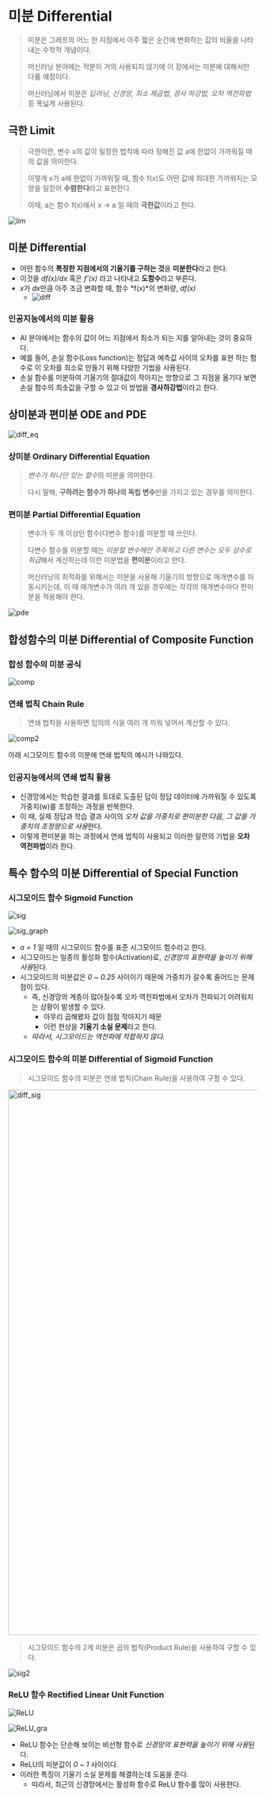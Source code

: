 # 미분 Differential
> 미분은 그래프의 어느 한 지점에서 아주 짧은 순간에 변화하는 값의 비율을 나타내는 수학적 개념이다.
>
> 머신러닝 분야에는 적분이 거의 사용되지 않기에 이 장에서는 미분에 대해서만 다룰 예정이다.
>
> 머신러닝에서 미분은 *딥러닝, 신경망, 최소 제곱법, 경사 하강법, 오차 역전파법* 등 폭넓게 사용된다.

## 극한 Limit
> 극한이란, 변수 x의 값이 일정한 법칙에 따라 정해진 값 a에 한없이 가까워질 때의 값을 의미한다.
>
> 이렇게 x가 a에 한없이 가까워질 때, 함수 f(x)도 어떤 값에 최대한 가까워지는 모양을 일컫어 **수렴한다**라고 표현한다.
>
> 이때, a는 함수 f(x)에서 x → a 일 때의 **극한값**이라고 한다.

![lim](https://user-images.githubusercontent.com/28593767/111458631-00cbda00-875d-11eb-9379-18ff6255c586.png)


## 미분 Differential
* 어떤 함수의 **특정한 지점에서의 기울기를 구하는 것**을 **미분한다**라고 한다.
* 이것을 *df(x)/dx* 혹은 *f'(x)* 라고 나타내고 **도함수**라고 부른다.
* *x*가 *dx*만큼 아주 조금 변화할 때, 함수 *f(x)*의 변화량, *df(x)*
    + ![diff](https://user-images.githubusercontent.com/28593767/111458635-032e3400-875d-11eb-8157-9ec8007b9a84.png)

### 인공지능에서의 미분 활용
* AI 분야에서는 함수의 값이 어느 지점에서 최소가 되는 지를 알아내는 것이 중요하다.
* 예를 들어, 손실 함수(Loss function)는 정답과 예측값 사이의 오차를 표현 하는 함수로 이 오차를 최소로 만들기 위해 다양한 기법을 사용된다.
* 손실 함수를 미분하여 기울기의 절대값이 작아지는 방향으로 그 지점을 옮기다 보면 손실 함수의 최솟값을 구할 수 있고 이 방법을 **경사하강법**이라고 한다.


## 상미분과 편미분 ODE and PDE

![diff_eq](https://user-images.githubusercontent.com/28593767/111461025-0d056680-8760-11eb-90f7-9016e4ada2f1.png)

### 상미분 Ordinary Differential Equation
> *변수가 하나만 있는 함수*의 미분을 의미한다.
>
> 다시 말해, **구하려는 함수가 하나의 독립 변수**만을 가지고 있는 경우를 의미한다.

### 편미분 Partial Differential Equation
> 변수가 두 개 이상인 함수(다변수 함수)를 미분할 때 쓰인다.
>
> 다변수 함수를 미분할 때는 *미분할 변수에만 주목하고 다른 변수는 모두 상수로 취급*해서 계산하는데 이런 미분법을 **편미분**이라고 한다.
>
> 머신러닝의 최적화를 위해서는 미분을 사용해 기울기의 방향으로 매개변수를 이동시키는데, 이 때 매개변수가 여러 개 있을 경우에는 각각의 매개변수마다 편미분을 적용해야 한다.

![pde](https://user-images.githubusercontent.com/28593767/111461198-4211b900-8760-11eb-8ac3-0b89637d9fa8.jpg)


<!--  그래프는 나중에 설명
## 함수의 그래프 Graph of functions


## 함수의 최댓값과 최솟값 Local Extrema
-->


## 합성함수의 미분 Differential of Composite Function

### 합성 함수의 미분 공식
![comp](https://user-images.githubusercontent.com/28593767/111461453-9452da00-8760-11eb-8bde-5aadda390d59.png)

### 연쇄 법칙 Chain Rule 
> 연쇄 법칙을 사용하면 임의의 식을 여러 개 끼워 넣어서 계산할 수 있다.

![comp2](https://user-images.githubusercontent.com/28593767/111461460-95840700-8760-11eb-9fa3-a3d597047e64.png)

아래 시그모이드 함수의 미분에 연쇄 법칙의 예시가 나와있다.

### 인공지능에서의 연쇄 법칙 활용
* 신경망에서는 학습한 결과를 토대로 도출된 답이 정답 데이터에 가까워질 수 있도록 가중치(w)를 조정하는 과정을 반복한다. 
* 이 때, 실제 정답과 학습 결과 사이의 *오차 값을 가중치로 편미분한 다음, 그 값을 가중치의 조정량으로 사용*한다. 
* 이렇게 편미분을 하는 과정에서 연쇄 법칙이 사용되고 이러한 일련의 기법을 **오차 역전파법**이라 한다.


## 특수 함수의 미분 Differential of Special Function

### 시그모이드 함수 Sigmoid Function
![sig](https://user-images.githubusercontent.com/28593767/111466456-a9cb0280-8766-11eb-9d7f-d2efc6bc9f0e.png)

![sig_graph](https://user-images.githubusercontent.com/28593767/111466902-31b10c80-8767-11eb-8d72-5e13332847a3.png)

* *a = 1* 일 때의 시그모이드 함수를 표준 시그모이드 함수라고 한다.
* 시그모이드는 일종의 활성화 함수(Activation)로, *신경망의 표현력을 높이기 위해 사용*된다.
* 시그모이드의 미분값은 *0 ~ 0.25* 사이이기 때문에 가중치가 갈수록 줄어드는 문제점이 있다.
    + 즉, 신경망의 계층이 많아질수록 오차 역전파법에서 오차가 전파되기 어려워지는 상황이 발생할 수 있다.
        - 아무리 곱해봤자 값이 점점 작아지기 때문
        - 이런 현상을 **기울기 소실 문제**라고 한다.
    + *따라서, 시그모이드는 역전파에 적합하지 않다.*

### 시그모이드 함수의 미분 Differential of Sigmoid Function
> 시그모이드 함수의 미분은 연쇄 법칙(Chain Rule)을 사용하여 구할 수 있다.

<img width="1100" alt="diff_sig" src="https://user-images.githubusercontent.com/28593767/111458644-05908e00-875d-11eb-87b8-d721707b6585.png">

> 시그모이드 함수의 2계 미분은 곱의 법칙(Product Rule)을 사용하여 구할 수 있다.

![sig2](https://user-images.githubusercontent.com/28593767/111466447-a768a880-8766-11eb-8e28-46ac8adf9329.png)

### ReLU 함수 Rectified Linear Unit Function

![ReLU](https://user-images.githubusercontent.com/28593767/111467147-7472e480-8767-11eb-92bd-986b2f9e660d.png)

![ReLU_gra](https://user-images.githubusercontent.com/28593767/111467154-750b7b00-8767-11eb-96b8-5b8d6fde94d8.png)

* ReLU 함수는 단순해 보이는 비선형 함수로 *신경망의 표현력을 높이기 위해 사용*된다.
* ReLU의 미분값이 *0 ~ 1* 사이이다.
* 이러한 특징이 기울기 소실 문제를 해결하는데 도움을 준다.
    + 따라서, 최근의 신경망에서는 활성화 함수로 ReLU 함수를 많이 사용한다.
